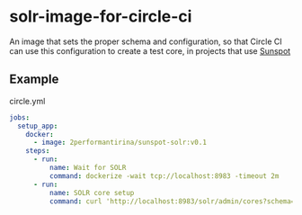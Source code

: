 # solr-image-for-circle-ci

An image that sets the proper schema and configuration, so that Circle CI can use this configuration to create a test core, in projects that use [Sunspot](https://github.com/sunspot/sunspot)

## Example

circle.yml

```yml
jobs:
  setup_app:
    docker:
      - image: 2performantirina/sunspot-solr:v0.1
    steps:
      - run:
          name: Wait for SOLR
          command: dockerize -wait tcp://localhost:8983 -timeout 2m
      - run:
          name: SOLR core setup
          command: curl 'http://localhost:8983/solr/admin/cores?schema=schema.xml&dataDir=data&name=test&indexInfo=false&action=CREATE&collection=&shard=&wt=json&instanceDir=mycores/test&config=solrconfig.xml'
```
